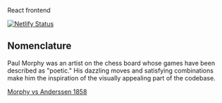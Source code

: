 React frontend

[![Netlify Status](https://api.netlify.com/api/v1/badges/e760f374-7e56-4987-83bb-c5777633c92e/deploy-status)](https://app.netlify.com/sites/briancldo-chess/deploys)

## Nomenclature
Paul Morphy was an artist on the chess board whose games have been described as "poetic." His dazzling moves and satisfying combinations make him the inspiration of the visually appealing part of the codebase.

[Morphy vs Anderssen 1858](https://www.youtube.com/watch?v=MqPF2uZzDlM)